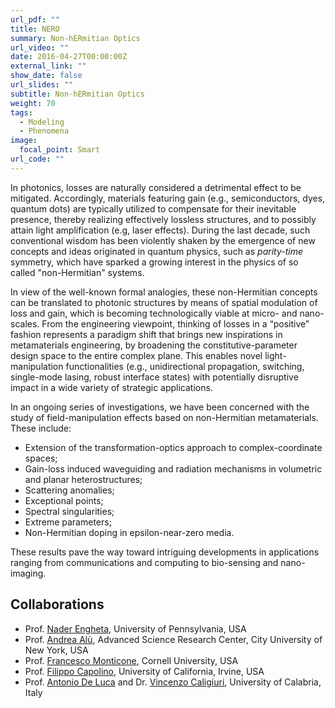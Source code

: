 ```yaml
---
url_pdf: ""
title: NERO
summary: Non-hERmitian Optics
url_video: ""
date: 2016-04-27T00:00:00Z
external_link: ""
show_date: false
url_slides: ""
subtitle: Non-hERmitian Optics
weight: 70
tags:
  - Modeling
  - Phenomena
image:
  focal_point: Smart
url_code: ""
---
```


In photonics, losses are naturally considered a detrimental effect to be mitigated.
Accordingly, materials featuring gain (e.g., semiconductors, dyes, quantum dots) are typically utilized to compensate for their inevitable presence, thereby realizing effectively lossless structures, and to possibly attain light amplification (e.g, laser effects).
During the last decade, such conventional wisdom has been violently shaken by the emergence of new concepts and ideas originated in quantum physics, such as *parity-time* symmetry, which have sparked a growing interest in the physics of so called "non-Hermitian" systems.

In view of the well-known formal analogies, these non-Hermitian concepts can be translated to photonic structures by means of spatial modulation of loss and gain, which is becoming technologically viable at micro- and nano-scales.  From the engineering viewpoint, thinking of losses in a “positive” fashion represents a paradigm shift that brings new inspirations in metamaterials engineering, by broadening the constitutive-parameter design space to the entire complex plane. This enables novel light-manipulation functionalities (e.g., unidirectional propagation, switching, single-mode lasing, robust interface states) with potentially disruptive impact in a wide variety of  strategic applications.

In an ongoing series of investigations, we have been concerned with the study of field-manipulation effects based on non-Hermitian metamaterials. These include:

- Extension of the transformation-optics approach to complex-coordinate spaces;
- Gain-loss induced waveguiding and radiation mechanisms in volumetric and planar heterostructures;
- Scattering anomalies;
- Exceptional points;
- Spectral singularities;
- Extreme parameters;
- Non-Hermitian doping in epsilon-near-zero media.

These results pave the way toward intriguing developments in applications ranging from communications and computing to bio-sensing and nano-imaging.

## Collaborations
- Prof. [Nader Engheta], University of Pennsylvania, USA
- Prof. [Andrea Alù], Advanced Science Research Center, City University of New York, USA
- Prof. [Francesco Monticone], Cornell University, USA
- Prof. [Filippo Capolino], University of California, Irvine, USA
- Prof. [Antonio De Luca] and Dr. [Vincenzo Caligiuri], University of Calabria, Italy



[Andrea Alù]:http://www.alulab.org
[Francesco Monticone]:https://www.ece.cornell.edu/faculty-directory/francesco-monticone
[Nader Engheta]:https://www.seas.upenn.edu/~engheta/index.htm
[Antonio De Luca]: https://www.unical.it/storage/teachers/gAAAAABlNU7N9k5ZqF0mf_tZd7lmgHWTtPsZSEqAQotK4wclzqiRxfwxf-n7urYtZP3mW4NDTRdgpT3Vetw2JAxt1vY_OayDAA==/?lang=en
[Filippo Capolino]: https://engineering.uci.edu/users/filippo-capolino
[Vincenzo Caligiuri]: http://nanolase.fis.unical.it/index.php/component/sppagebuilder/18-caligiuri-biosketch
